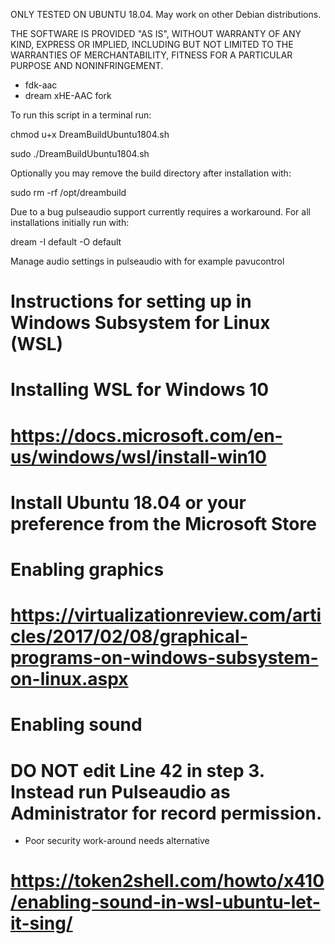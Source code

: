 ONLY TESTED ON UBUNTU 18.04. May work on other Debian distributions.

THE SOFTWARE IS PROVIDED "AS IS", WITHOUT WARRANTY OF ANY KIND, EXPRESS OR IMPLIED, INCLUDING BUT NOT LIMITED TO THE WARRANTIES OF MERCHANTABILITY, FITNESS FOR A PARTICULAR PURPOSE AND NONINFRINGEMENT.

* fdk-aac
* dream xHE-AAC fork

To run this script in a terminal run:

chmod u+x DreamBuildUbuntu1804.sh

sudo ./DreamBuildUbuntu1804.sh

Optionally you may remove the build directory after installation with:

sudo rm -rf /opt/dreambuild

Due to a bug pulseaudio support currently requires a workaround. For all installations initially run with:

dream -I default -O default

Manage audio settings in pulseaudio with for example pavucontrol

# Instructions for setting up in Windows Subsystem for Linux (WSL)

# Installing WSL for Windows 10
# https://docs.microsoft.com/en-us/windows/wsl/install-win10

# Install Ubuntu 18.04 or your preference from the Microsoft Store

# Enabling graphics
# https://virtualizationreview.com/articles/2017/02/08/graphical-programs-on-windows-subsystem-on-linux.aspx

# Enabling sound
# DO NOT edit Line 42 in step 3. Instead run Pulseaudio as Administrator for record permission.
* Poor security work-around needs alternative

# https://token2shell.com/howto/x410/enabling-sound-in-wsl-ubuntu-let-it-sing/



